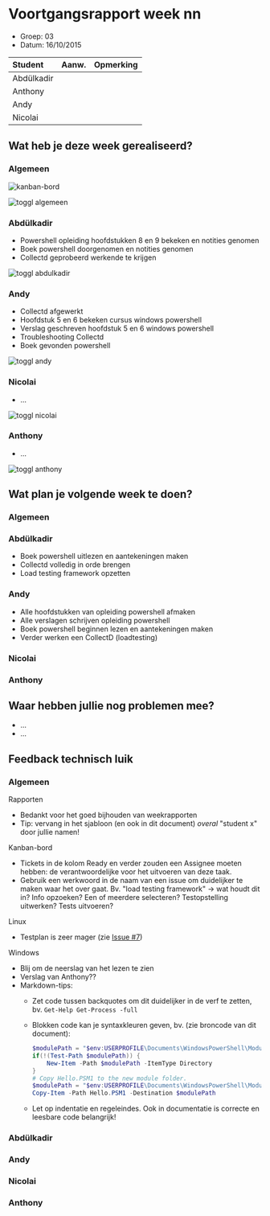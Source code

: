 # Voortgangsrapport week nn

* Groep: 03
* Datum: 16/10/2015

| Student  | Aanw. | Opmerking |
| :---     | :---  | :---      |
| Abdülkadir |       |           |
| Anthony |       |           |
| Andy |       |           |
| Nicolai |       |           |

## Wat heb je deze week gerealiseerd?

### Algemeen

![kanban-bord](https://github.com/HoGentTIN/ops3-g03/blob/master/weekrapport/image/week4_kanban.PNG)

![toggl algemeen](https://github.com/HoGentTIN/ops3-g03/blob/master/weekrapport/image/week4_toggl_algemeen.PNG)



### Abdülkadir

* Powershell opleiding hoofdstukken 8 en 9 bekeken en notities genomen
* Boek powershell doorgenomen en notities genomen
* Collectd geprobeerd werkende te krijgen

![toggl abdulkadir](https://github.com/HoGentTIN/ops3-g03/blob/master/weekrapport/image/week4_toggl_abdulkadir.PNG)

### Andy

* Collectd afgewerkt
* Hoofdstuk 5 en 6 bekeken cursus windows powershell
* Verslag geschreven hoofdstuk 5 en 6 windows powershell
* Troubleshooting Collectd
* Boek gevonden powershell

![toggl andy](https://github.com/HoGentTIN/ops3-g03/blob/master/weekrapport/image/week4_toggl_andy.PNG)

### Nicolai

* ...

![toggl nicolai](https://github.com/HoGentTIN/ops3-g03/blob/master/weekrapport/image/week4_toggl_nicolai.PNG)

### Anthony

* ...

![toggl anthony](https://github.com/HoGentTIN/ops3-g03/blob/master/weekrapport/image/week4_toggl_anthony.PNG)

## Wat plan je volgende week te doen?

### Algemeen
### Abdülkadir
* Boek powershell uitlezen en aantekeningen maken
* Collectd volledig in orde brengen
* Load testing framework opzetten
### Andy
* Alle hoofdstukken van opleiding powershell afmaken
* Alle verslagen schrijven opleiding powershell
* Boek powershell beginnen lezen en aantekeningen maken
* Verder werken een CollectD (loadtesting)
### Nicolai
### Anthony

## Waar hebben jullie nog problemen mee?

* ...
* ...

## Feedback technisch luik

### Algemeen

Rapporten

* Bedankt voor het goed bijhouden van weekrapporten
* Tip: vervang in het sjabloon (en ook in dit document) *overal* "student x" door jullie namen!

Kanban-bord

* Tickets in de kolom Ready en verder zouden een Assignee moeten hebben: de verantwoordelijke voor het uitvoeren van deze taak.
* Gebruik een werkwoord in de naam van een issue om duidelijker te maken waar het over gaat. Bv. "load testing framework" -> wat houdt dit in? Info opzoeken? Een of meerdere selecteren? Testopstelling uitwerken? Tests uitvoeren?

Linux

* Testplan is zeer mager (zie [Issue #7](https://huboard.com/HoGentTIN/ops3-g03/#/issues/109443126))

Windows

* Blij om de neerslag van het lezen te zien
* Verslag van Anthony??
* Markdown-tips:
    * Zet code tussen backquotes om dit duidelijker in de verf te zetten, bv. `Get-Help Get-Process -full`
    * Blokken code kan je syntaxkleuren geven, bv. (zie broncode van dit document):

        ```PowerShell
        $modulePath = "$env:USERPROFILE\Documents\WindowsPowerShell\Modules\Hello"
        if(!(Test-Path $modulePath)) {
            New-Item -Path $modulePath -ItemType Directory
        }
        # Copy Hello.PSM1 to the new module folder.
        $modulePath = "$env:USERPROFILE\Documents\WindowsPowerShell\Modules\Hello"
        Copy-Item -Path Hello.PSM1 -Destination $modulePath
        ```
    * Let op indentatie en regeleindes. Ook in documentatie is correcte en leesbare code belangrijk!

### Abdülkadir
### Andy
### Nicolai
### Anthony

